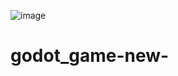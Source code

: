![image](https://github.com/soronorjs/godot_game-new-/assets/84175287/45328f00-207f-4072-994f-91980c455cb0)
# godot_game-new-
